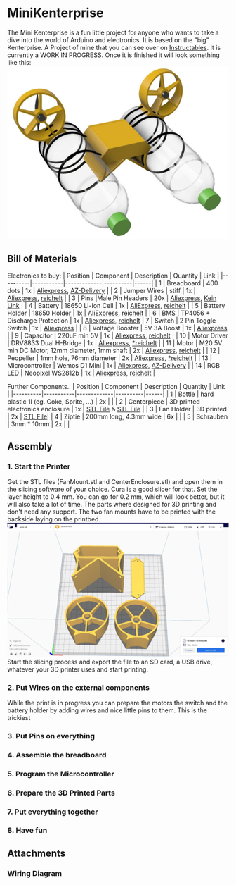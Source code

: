 # MiniKenterprise
The Mini Kenterprise is a fun little project for anyone who wants to take a dive into the world of Arduino and electronics.
It is based on the "big" Kenterprise. A Project of mine that you can see over on [Instructables](https://www.instructables.com/Building-a-Self-Driving-Boat-ArduPilot-Rover/).
It is currently a WORK IN PROGRESS. Once it is finished it will look something like this:
![Rendering](images/Rendering.jpg)


## Bill of Materials
Electronics to buy:
| Position | Component | Description | Quantity | Link |
|----------|-----------|-------------|----------|------|
| 1 | Breadboard | 400 dots | 1x | [Aliexpress](https://de.aliexpress.com/item/32711841420.html?spm=a2g0o.productlist.0.0.69aa381393BqnZ&algo_pvid=5b0b763c-7e39-470d-ad8d-dc896d8a2570&algo_exp_id=5b0b763c-7e39-470d-ad8d-dc896d8a2570-1&pdp_ext_f=%7B%22sku_id%22%3A%2260928567388%22%7D), [AZ-Delivery](https://www.az-delivery.de/products/mini-breadboard?_pos=1&_sid=12607a080&_ss=r) |
| 2 | Jumper Wires | stiff | 1x | [Aliexpress](https://de.aliexpress.com/item/1005002828254543.html?spm=a2g0o.productlist.0.0.273e66efIJdZJB&algo_pvid=34572367-adc8-4615-9ad0-2bd02f056100&aem_p4p_detail=20211021042446286150965408330007926505&algo_exp_id=34572367-adc8-4615-9ad0-2bd02f056100-54&pdp_ext_f=%7B%22sku_id%22%3A%2212000022367973906%22%7D), [reichelt](https://www.reichelt.de/steckbruecken-drahtbruecken-set-140-teilig-steckboard-dbs-p79056.html?&trstct=pos_1&nbc=1) |
| 3 | Pins |Male Pin Headers | 20x | [Aliexpress](https://de.aliexpress.com/item/32993182990.html?spm=a2g0o.productlist.0.0.45532ff4sSm6qG&algo_pvid=c676763d-3223-4d05-9876-854d71d37ee1&algo_exp_id=c676763d-3223-4d05-9876-854d71d37ee1-0&pdp_ext_f=%7B%22sku_id%22%3A%2266952136433%22%7D), [Kein Link]() |
| 4 | Battery | 18650 Li-Ion Cell | 1x | [AliExpress](https://de.aliexpress.com/item/1005003394481523.html?spm=a2g0o.productlist.0.0.2f2a17e9Wt8ZAj&algo_pvid=c32a842c-d0d7-45cc-a587-c66c44ccf0d9&algo_exp_id=c32a842c-d0d7-45cc-a587-c66c44ccf0d9-2&pdp_ext_f=%7B%22sku_id%22%3A%2212000025582890802%22%7D), [reichelt](https://www.reichelt.de/industriezelle-18650-3-6-v-2850-mah-ungeschuetzt-1er-pack-sam-18650-29e-s-p278089.html?&trstct=pos_11&nbc=1) |
| 5 | Battery Holder | 18650 Holder | 1x | [AliExpress](https://de.aliexpress.com/item/1005001769305908.html?spm=a2g0o.productlist.0.0.3a27354agQ6Pio&algo_pvid=ca4395f5-f0e6-4309-a393-d1d4038c9448&algo_exp_id=ca4395f5-f0e6-4309-a393-d1d4038c9448-15&pdp_ext_f=%7B%22sku_id%22%3A%2212000024755845325%22%7D), [reichelt](https://www.reichelt.de/batteriehalter-fuer-1-18650-zelle-pin-halter-ha-1x18650-p141630.html?&trstct=pos_3&nbc=1) |
| 6 | BMS | TP4056 + Discharge Protection | 1x | [Aliexpress](https://de.aliexpress.com/item/4000522397541.html?spm=a2g0o.productlist.0.0.460e70f9hiyFH7&algo_pvid=164f3526-5845-419f-90b8-9293f51a1c33&algo_exp_id=164f3526-5845-419f-90b8-9293f51a1c33-3&pdp_ext_f=%7B%22sku_id%22%3A%2210000002700974720%22%7D), [reichelt](https://www.reichelt.de/entwicklerboards-ladeplatine-fuer-3-7v-li-akkus-micro-usb-1a-debo3-3-7li-1-0a-p291401.html?&trstct=pos_1&nbc=1)
| 7 | Switch | 2 Pin Toggle Switch | 1x | [Aliexpress](https://de.aliexpress.com/item/32919390284.html?spm=a2g0o.productlist.0.0.3bd64051ZGI1Yw&algo_pvid=4c30ae6c-6183-40d9-bef8-32658080ae47&algo_exp_id=4c30ae6c-6183-40d9-bef8-32658080ae47-0&pdp_ext_f=%7B%22sku_id%22%3A%2210000000938211422%22%7D) |
| 8 | Voltage Booster | 5V 3A Boost | 1x | [Aliexpress](https://de.aliexpress.com/item/1005002027119464.html?spm=a2g0o.productlist.0.0.81a7711bHeSAoy&algo_pvid=311379db-8755-4eef-8dd7-f3721bee5998&algo_exp_id=311379db-8755-4eef-8dd7-f3721bee5998-2&pdp_ext_f=%7B%22sku_id%22%3A%2212000018457419913%22%7D) |
| 9 | Capacitor | 220uF min 5V | 1x | [Aliexpress](https://de.aliexpress.com/item/1005002665279737.html?spm=a2g0o.productlist.0.0.14e96b707g8gqj&algo_pvid=c82a71e4-b990-44a4-8e94-b2d8248bfb01&algo_exp_id=c82a71e4-b990-44a4-8e94-b2d8248bfb01-2&pdp_ext_f=%7B%22sku_id%22%3A%2212000021619765234%22%7D), [reichelt](https://www.reichelt.de/elko-220-f-35-v-105-c-nicc-nrwa221m35v-p246606.html?&trstct=pos_3&nbc=1) |
| 10 | Motor Driver | DRV8833 Dual H-Bridge | 1x | [Aliexpress](https://de.aliexpress.com/item/4000083406292.html?spm=a2g0o.productlist.0.0.1ceb2eb7kfWKHc&algo_pvid=acb5065d-311a-4a24-9c37-187b0974ba84&algo_exp_id=acb5065d-311a-4a24-9c37-187b0974ba84-0&pdp_ext_f=%7B%22sku_id%22%3A%2210000000221355749%22%7D), [*reichelt](https://www.reichelt.de/entwicklerboards-luefter-mit-propeller-modul-l9110-debo-fan-l9110-p282643.html?&trstct=pos_13&nbc=1) |
| 11 | Motor | M20 5V min DC Motor, 12mm diameter, 1mm shaft  | 2x | [Aliexpress](https://de.aliexpress.com/item/1005003199253570.html?spm=a2g0o.productlist.0.0.59025931P1d5qQ&algo_pvid=8513311f-bc9c-472d-8655-51d8797c7d1c&algo_exp_id=8513311f-bc9c-472d-8655-51d8797c7d1c-7&pdp_ext_f=%7B%22sku_id%22%3A%2212000024625599971%22%7D), [reichelt](https://www.reichelt.de/entwicklerboards-luefter-mit-propeller-modul-l9110-debo-fan-l9110-p282643.html?&trstct=pos_13&nbc=1)  |
| 12 | Peopeller | 1mm hole, 76mm diameter | 2x | [Aliexpress](https://de.aliexpress.com/item/1005003314629873.html?spm=a2g0o.productlist.0.0.56e46a65bcZ5sh&algo_pvid=80799301-ed8d-4227-9d88-257a5cae9411&algo_exp_id=80799301-ed8d-4227-9d88-257a5cae9411-12&pdp_ext_f=%7B%22sku_id%22%3A%2212000025168258281%22%7D), [*reichelt](https://www.reichelt.de/entwicklerboards-luefter-mit-propeller-modul-l9110-debo-fan-l9110-p282643.html?&trstct=pos_13&nbc=1) | 
| 13 | Microcontroller | Wemos D1 Mini | 1x | [Aliexpress](https://de.aliexpress.com/item/32831353752.html?spm=a2g0o.productlist.0.0.e76c5dcdMkkDG3&algo_pvid=a7b307b0-bce5-47fd-b257-1bd2229e5fea&algo_exp_id=a7b307b0-bce5-47fd-b257-1bd2229e5fea-0&pdp_ext_f=%7B%22sku_id%22%3A%2210000014440741148%22%7D), [AZ-Delivery](https://www.az-delivery.de/products/d1-mini) |
| 14 | RGB LED | Neopixel WS2812b | 1x | [Aliexpress](https://de.aliexpress.com/item/1005001908190390.html?spm=a2g0o.productlist.0.0.2a487705VLL9jw&algo_pvid=c4bda5cd-ed14-4bc9-b3c0-2085d5bf01b2&aem_p4p_detail=202110210452322979753173701440003605751&algo_exp_id=c4bda5cd-ed14-4bc9-b3c0-2085d5bf01b2-4&pdp_ext_f=%7B%22sku_id%22%3A%2212000018083134356%22%7D), [reichelt](https://www.reichelt.de/entwicklerboards-flora-rgb-smart-neopixel-4er-pack-ws2811-debo-np-f-rgb-p235471.html?&trstct=pos_6&nbc=1) |

Further Components..
| Position | Component | Description | Quantity | Link |
|----------|-----------|-------------|----------|------|
| 1 | Bottle | hard plastic 1l (eg. Coke, Sprite, ...) | 2x | |
| 2 | Centerpiece | 3D printed electronics enclosure | 1x | [STL File](3dFiles/Centerpiece_Body.stl) & [STL File](3dFiles/Centerpiece_Cap.stl)  |
| 3 | Fan Holder | 3D printed | 2x | [STL File](3dFiles/FanHolder.stl)|
| 4 | Ziptie | 200mm long, 4.3mm wide | 6x | |
| 5 | Schrauben | 3mm * 10mm | 2x | |

## Assembly
### 1. Start the Printer
Get the STL files (FanMount.stl and CenterEnclosure.stl) and open them in the slicing software of your choice. Cura is a good slicer for that. Set the layer height to 0.4 mm. You can go for 0.2 mm, which will look better, but it will also take a lot of time.
The parts where designed for 3D printing and don't need any support. The two fan mounts have to be printed with the backside laying on the printbed.
![Printing](images/Slicing.jpg)
Start the slicing process and export the file to an SD card, a USB drive, whatever your 3D printer uses and start printing.

### 2. Put Wires on the external components
While the print is in progress you can prepare the motors the switch and the battery holder by adding wires and nice little pins to them. This is the trickiest 
### 3. Put Pins on everything
### 4. Assemble the breadboard
### 5. Program the Microcontroller
### 6. Prepare the 3D Printed Parts
### 7. Put everything together
### 8. Have fun


## Attachments
### Wiring Diagram

